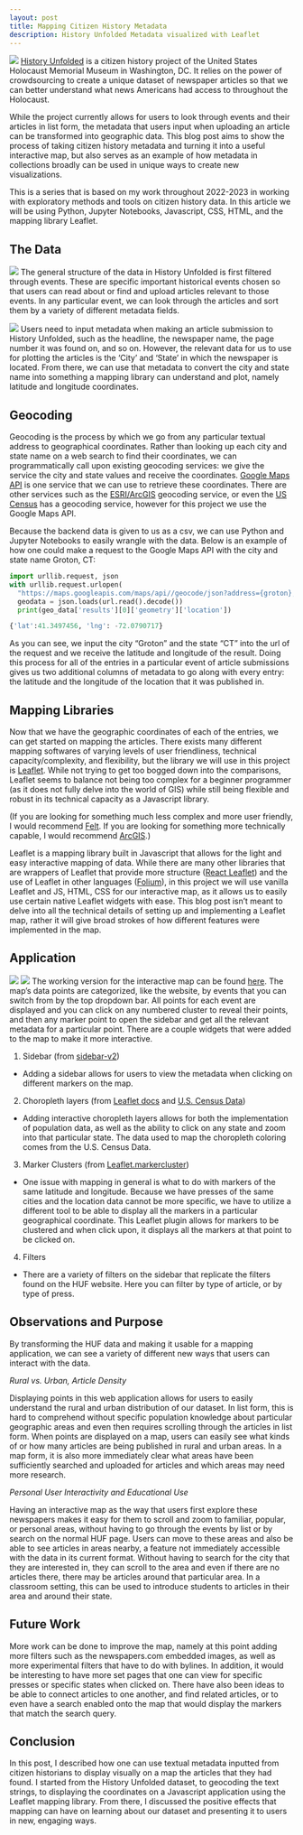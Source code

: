 ```yaml
---
layout: post
title: Mapping Citizen History Metadata
description: History Unfolded Metadata visualized with Leaflet
---
```

![](../../assets/images/huf-logo.jpg)
[History Unfolded](https://newspapers.ushmm.org/) is a citizen history project of the United States Holocaust Memorial Museum in Washington, DC. It relies on the power of crowdsourcing to create a unique dataset of newspaper articles so that we can better understand what news Americans had access to throughout the Holocaust.

While the project currently allows for users to look through events and their articles in list form, the metadata that users input when uploading an article can be transformed into geographic data. This blog post aims to show the process of taking citizen history metadata and turning it into a useful interactive map, but also serves as an example of how metadata in collections broadly can be used in unique ways to create new visualizations.

This is a series that is based on my work throughout 2022-2023 in working with exploratory methods and tools on citizen history data. In this article we will be using Python, Jupyter Notebooks, Javascript, CSS, HTML, and the mapping library Leaflet.

The Data
------------
![](../../assets/images/huf-events.jpg)
The general structure of the data in History Unfolded is first filtered through events. These are specific important historical events chosen so that users can read about or find and upload articles relevant to those events. In any particular event, we can look through the articles and sort them by a variety of different metadata fields.

![](../../assets/images/huf-backend.jpg)
Users need to input metadata when making an article submission to History Unfolded, such as the headline, the newspaper name, the page number it was found on, and so on. However, the relevant data for us to use for plotting the articles is the ‘City’ and ‘State’ in which the newspaper is located. From there, we can use that metadata to convert the city and state name into something a mapping library can understand and plot, namely latitude and longitude coordinates.

Geocoding
------------

Geocoding is the process by which we go from any particular textual address to geographical coordinates. Rather than looking up each city and state name on a web search to find their coordinates, we can programmatically call upon existing geocoding services: we give the service the city and state values and receive the coordinates. [Google Maps API](https://developers.google.com/maps/documentation/geocoding/overview) is one service that we can use to retrieve these coordinates. There are other services such as the [ESRI/ArcGIS](https://developers.arcgis.com/rest/geocode/api-reference/overview-world-geocoding-service.htm) geocoding service, or even the [US Census](https://geocoding.geo.census.gov/geocoder/) has a geocoding service, however for this project we use the Google Maps API.

Because the backend data is given to us as a csv, we can use Python and Jupyter Notebooks to easily wrangle with the data. Below is an example of how one could make a request to the Google Maps API with the city and state name Groton, CT: 

```python
import urllib.request, json
with urllib.request.urlopen(
  "https://maps.googleapis.com/maps/api//geocode/json?address={groton},{ct}&key=INSERT_API_KEY") as url:
  geodata = json.loads(url.read().decode())
  print(geo_data['results'][0]['geometry']['location'])

{'lat':41.3497456, 'lng': -72.0790717}
```

As you can see, we input the city “Groton” and the state “CT” into the url of the request and we receive the latitude and longitude of the result. Doing this process for all of the entries in a particular event of article submissions gives us two additional columns of metadata to go along with every entry: the latitude and the longitude of the location that it was published in.

Mapping Libraries
------------

Now that we have the geographic coordinates of each of the entries, we can get started on mapping the articles. There exists many different mapping softwares of varying levels of user friendliness, technical capacity/complexity, and flexibility, but the library we will use in this project is [Leaflet](https://leafletjs.com/). While not trying to get too bogged down into the comparisons, Leaflet seems to balance not being too complex for a beginner programmer (as it does not fully delve into the world of GIS) while still being flexible and robust in its technical capacity as a Javascript library.

(If you are looking for something much less complex and more user friendly, I would recommend [Felt](https://felt.com/). If you are looking for something more technically capable, I would recommend [ArcGIS](https://www.arcgis.com/index.html).)

Leaflet is a mapping library built in Javascript that allows for the light and easy interactive mapping of data. While there are many other libraries that are wrappers of Leaflet that provide more structure ([React Leaflet](https://react-leaflet.js.org/)) and the use of Leaflet in other languages ([Folium](https://python-visualization.github.io/folium/)), in this project we will use vanilla Leaflet and JS, HTML, CSS for our interactive map, as it allows us to easily use certain native Leaflet widgets with ease. This blog post isn’t meant to delve into all the technical details of setting up and implementing a Leaflet map, rather it will give broad strokes of how different features were implemented in the map.

Application
------------
![](../../assets/images/huf-map.jpg)
![](../../assets/images/huf-marker.jpg)
The working version for the interactive map can be found [here](https://huf-map-git-byline-joelsjlee.vercel.app/). The map’s data points are categorized, like the website, by events that you can switch from by the top dropdown bar. All points for each event are displayed and you can click on any numbered cluster to reveal their points, and then any marker point to open the sidebar and get all the relevant metadata for a particular point. There are a couple widgets that were added to the map to make it more interactive.

1. Sidebar (from [sidebar-v2](https://github.com/Turbo87/sidebar-v2))
  - Adding a sidebar allows for users to view the metadata when clicking on different markers on the map.
2. Choropleth layers (from [Leaflet docs](https://leafletjs.com/examples/choropleth/) and [U.S. Census Data](https://www.census.gov/data/tables/time-series/dec/density-data-text.html))
  - Adding interactive choropleth layers allows for both the implementation of population data, as well as the ability to click on any state and zoom into that particular state. The data used to map the choropleth coloring comes from the U.S. Census Data.
3. Marker Clusters (from [Leaflet.markercluster](https://github.com/Leaflet/Leaflet.markercluster))
  - One issue with mapping in general is what to do with markers of the same latitude and longitude. Because we have presses of the same cities and the location data cannot be more specific, we have to utilize a different tool to be able to display all the markers in a particular geographical coordinate. This Leaflet plugin allows for markers to be clustered and when click upon, it displays all the markers at that point to be clicked on.
4. Filters
  - There are a variety of filters on the sidebar that replicate the filters found on the HUF website. Here you can filter by type of article, or by type of press.

Observations and Purpose
------------

By transforming the HUF data and making it usable for a mapping application, we can see a variety of different new ways that users can interact with the data.

*Rural vs. Urban, Article Density*  

Displaying points in this web application allows for users to easily understand the rural and urban distribution of our dataset. In list form, this is hard to comprehend without specific population knowledge about particular geographic areas and even then requires scrolling through the articles in list form. When points are displayed on a map, users can easily see what kinds of or how many articles are being published in rural and urban areas. In a map form, it is also more immediately clear what areas have been sufficiently searched and uploaded for articles and which areas may need more research.

*Personal User Interactivity and Educational Use*  

Having an interactive map as the way that users first explore these newspapers makes it easy for them to scroll and zoom to familiar, popular, or personal areas, without having to go through the events by list or by search on the normal HUF page. Users can move to these areas and also be able to see articles in areas nearby, a feature not immediately accessible with the data in its current format. Without having to search for the city that they are interested in, they can scroll to the area and even if there are no articles there, there may be articles around that particular area. In a classroom setting, this can be used to introduce students to articles in their area and around their state.

Future Work
------------

More work can be done to improve the map, namely at this point adding more filters such as the newspapers.com embedded images, as well as more experimental filters that have to do with bylines. In addition, it would be interesting to have more set pages that one can view for specific presses or specific states when clicked on. There have also been ideas to be able to connect articles to one another, and find related articles, or to even have a search enabled onto the map that would display the markers that match the search query.

Conclusion
------------

In this post, I described how one can use textual metadata inputted from citizen historians to display visually on a map the articles that they had found. I started from the History Unfolded dataset, to geocoding the text strings, to displaying the coordinates on a Javascript application using the Leaflet mapping library. From there, I discussed the positive effects that mapping can have on learning about our dataset and presenting it to users in new, engaging ways.
